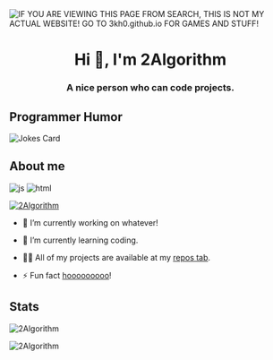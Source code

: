<img alt="IF YOU ARE VIEWING THIS PAGE FROM SEARCH, THIS IS NOT MY ACTUAL WEBSITE! GO TO 3kh0.github.io FOR GAMES AND STUFF!" src="https://readme-typing-svg.herokuapp.com?vCenter=true&lines=Hello!+I+am+2Algorithm!;I+am+a+Coder;Don't block my repositories.">
<h1 align="center">Hi 👋, I'm 2Algorithm</h1>
<h3 align="center">A nice person who can code projects.</h3>
<h2>Programmer Humor</h2>
<img src="https://readme-jokes.vercel.app/api" alt="Jokes Card" />
<h2>About me</h2>
<p align="left"> 
  
  <img src="https://img.shields.io/badge/Knows-a-bit-of JavaScript-blue/?logo=javascript&logoColor=warning&color=yellow" alt="js">
  <img src="https://img.shields.io/badge/Knows-HTML-blue/?logo=html5&logoColor=warning&color=orange" alt="html">
 
<p align="left"> <a href="https://github.com/ryo-ma/github-profile-trophy"><img src="https://github-profile-trophy.vercel.app/?username=2Algorithm&no-frame=trueno-bg=true" alt="2Algorithm" /></a> </p>

- 🔭 I’m currently working on whatever!

- 🌱 I’m currently learning coding.

- 👨‍💻 All of my projects are available at my [repos tab](https://github.com/2Algorithm).


- ⚡ Fun fact [hooooooooo](https://hooooooooo.com/)!


<h2 align="left">Stats</h2>

<p><img  src="https://github-readme-stats.vercel.app/api/top-langs?username=2Algorithmprogrammer&show_icons=true&theme=dark&locale=en&langs_count=10&layout=compact" alt="2Algorithm" /></p>
<p><img src="https://github-readme-streak-stats.herokuapp.com/?user=2Algorithmprogrammer&theme=dark" alt="2Algorithm" /></p><br>
  </html>


